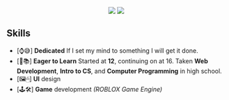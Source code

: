 <p align="center">
  <img src="https://github-readme-stats.vercel.app/api/top-langs/?username=4idenn&title_color=ffffff&text_color=daf7dc&bg_color=151515"/>
  <img src="https://github-readme-stats.vercel.app/api?username=4idenn&&show_icons=true&title_color=ffffff&icon_color=bb2acf&text_color=daf7dc&bg_color=151515"/>
</p>

## Skills
- [⌚😅] **Dedicated** If I set my mind to something I will get it done.
- [🧠📚] **Eager to Learn** Started at **12**, continuing on at 16. Taken **Web Development**, **Intro to CS**, and **Computer Programming** in high school.
- [🖼️🖱] **UI** design
- [🕹️🛠️] **Game** development *(ROBLOX Game Engine)*
